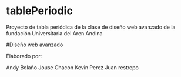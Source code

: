 # tablePeriodic
Proyecto de tabla periódica de la clase de diseño web avanzado de la fundación Universitaria del Aren Andina


#Diseño web avanzado

Elaborado por:

Andy Bolaño
Jouse Chacon
Kevin Perez
Juan restrepo

